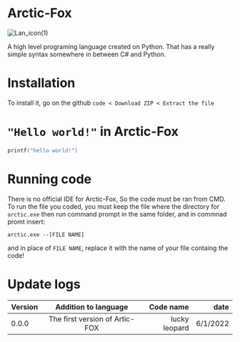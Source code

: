 # Arctic-Fox
![Lan_icon(1)](https://user-images.githubusercontent.com/79488582/171532104-21d2d99a-9766-486b-ac44-29f147d2e503.png)

A high level programing language created on Python. That has a really simple syntax somewhere in between C# and Python.

# Installation
To install it, go on the github `code < Download ZIP < Extract the file`

# `"Hello world!"` in Arctic-Fox
```c
printf("hello world!")
```

# Running code
There is no official IDE for Arctic-Fox, So the code must be ran from CMD. To run the file you coded, you must keep the file where the directory for `arctic.exe` then run command prompt in the same folder, and in commnad promt insert: 

`arctic.exe --[FILE NAME]`

and in place of `FILE NAME`, replace it with the name of your file containg the code!

# Update logs


| Version        | Addition to language | Code name  | date  |
| ------------- |:-------------:| -----:| -----:|
| 0.0.0      | The first version of Artic-FOX | lucky leopard |  6/1/2022|
